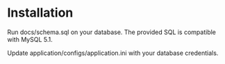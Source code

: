 Installation
============
Run docs/schema.sql on your database. The provided SQL is compatible with MySQL 5.1.

Update application/configs/application.ini with your database credentials.